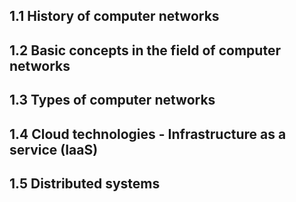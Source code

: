 ## 1.1 History of computer networks
## 1.2 Basic concepts in the field of computer networks
## 1.3 Types of computer networks
## 1.4 Cloud technologies - Infrastructure as a service (IaaS)
## 1.5 Distributed systems
